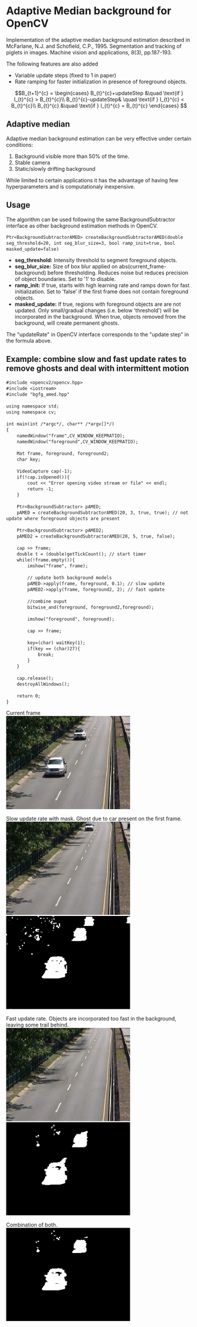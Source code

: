 # Adaptive Median background for OpenCV

Implementation of the adaptive median background estimation described in McFarlane, N.J. and Schofield, C.P., 1995. Segmentation and tracking of piglets in images. Machine vision and applications, 8(3), pp.187-193.

The following features are also added
- Variable update steps (fixed to 1 in paper)
- Rate ramping for faster initialization in presence of foreground objects.

$$B_{t+1}^{c} = 
\begin{cases}
    B_{t}^{c}+updateStep &\quad \text{if } I_{t}^{c} > B_{t}^{c}\\
    B_{t}^{c}-updateStep& \quad \text{if } I_{t}^{c} < B_{t}^{c}\\
    B_{t}^{c} &\quad \text{if } I_{t}^{c} = B_{t}^{c}
\end{cases}
$$


## Adaptive median
Adaptive median background estimation can be very effective under certain conditions:
1. Background visible more than 50% of the time.
2. Stable camera
3. Static/slowly drifting background

While limited to certain applications it has the advantage of having few hyperparameters and is computationaly inexpensive.

## Usage

The algorithm can be used following the same BackgroundSubtractor interface as other background estimation methods in OpenCV.

	Ptr<BackgroundSubtractorAMED> createBackgroundSubtractorAMED(double seg_threshold=20, int seg_blur_size=3, bool ramp_init=true, bool masked_update=false)
	

- **seg_threshold:** Intensity threshold to segment foreground objects.
- **seg_blur_size:** Size of box blur applied on abs(current_frame-background) before thresholding. Reduces noise but reduces precision of object boundaries. Set to '1' to disable.
- **ramp_init:** If true, starts with high learning rate and ramps down for fast initialization. Set to 'false' if the first frame does not contain foreground objects.
- **masked_update:** If true, regions with foreground objects are are not updated. Only small/gradual changes (i.e. below 'threshold') will be incorporated in the background. When true, objects removed from the background, will create permanent ghosts.

The "updateRate" in OpenCV interface corresponds to the "update step" in the formula above.

## Example: combine slow and fast update rates to remove ghosts and deal with intermittent motion

	#include <opencv2/opencv.hpp>
	#include <iostream>
	#include "bgfg_amed.hpp"
	
	using namespace std;
	using namespace cv;
	
	int main(int /*argc*/, char** /*argv[]*/)
	{
	    namedWindow("frame",CV_WINDOW_KEEPRATIO);
	    namedWindow("foreground",CV_WINDOW_KEEPRATIO);
	    
	    Mat frame, foreground, foreground2;
	    char key;
	    
	    VideoCapture cap(-1);
	    if(!cap.isOpened()){
	        cout << "Error opening video stream or file" << endl;
	        return -1;
	    }
	    
	    Ptr<BackgroundSubtractor> pAMED;
	    pAMED = createBackgroundSubtractorAMED(20, 3, true, true); // not update where foreground objects are present
	    
	    Ptr<BackgroundSubtractor> pAMED2;
	    pAMED2 = createBackgroundSubtractorAMED(20, 5, true, false);
	    
	    cap >> frame;
	    double t = (double)getTickCount(); // start timer
	    while(!frame.empty()){
	        imshow("frame", frame);
	        
	        // update both background models
	        pAMED->apply(frame, foreground, 0.1); // slow update
	        pAMED2->apply(frame, foreground2, 2); // fast update
	        
	        //combine ouput
	        bitwise_and(foreground, foreground2,foreground);
	
	        imshow("foreground", foreground);
	        
	        cap >> frame;
	        
	        key=(char) waitKey(1);
	        if(key == (char)27){
	            break;
	        }
	    }
	
	    cap.release();
	    destroyAllWindows();
	    
	    return 0;
	}
	
Current frame  
![ ](./docs/images/frame.png  "Frame")

Slow update rate with mask. Ghost due to car present on the first frame.  
![ ](./docs/images/background1.png  "Background1") ![ ](./docs/images/foreground1.png  "Foreground1")

Fast update rate. Objects are incorporated too fast in the background, leaving some trail behind.  
![ ](./docs/images/background2.png  "Background2") ![ ](./docs/images/foreground2.png  "Foreground2")

Combination of both.  
![ ](./docs/images/foreground.png  "Foreground")








